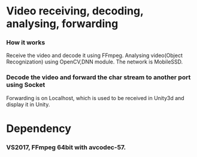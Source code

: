 # Video receiving, decoding, analysing, forwarding

### How it works
Receive the video and decode it using FFmpeg. Analysing video(Object Recognization) using OpenCV,DNN module. The network is MobileSSD.

### Decode the video and forward the char stream to another port using Socket
Forwarding is on Localhost, which is used to be received in Unity3d and display it in Unity.

# Dependency

### VS2017, FFmpeg 64bit with avcodec-57. 
